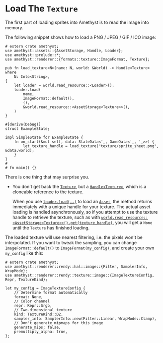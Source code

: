 # Load The `Texture`

The first part of loading sprites into Amethyst is to read the image into memory.

The following snippet shows how to load a PNG / JPEG / GIF / ICO image:

```rust,edition2018,no_run,noplaypen
# extern crate amethyst;
use amethyst::assets::{AssetStorage, Handle, Loader};
use amethyst::prelude::*;
use amethyst::renderer::{formats::texture::ImageFormat, Texture};

pub fn load_texture<N>(name: N, world: &World) -> Handle<Texture>
where
    N: Into<String>,
{
    let loader = world.read_resource::<Loader>();
    loader.load(
        name,
        ImageFormat::default(),
        (),
        &world.read_resource::<AssetStorage<Texture>>(),
    )
}

#[derive(Debug)]
struct ExampleState;

impl SimpleState for ExampleState {
    fn on_start(&mut self, data: StateData<'_, GameData<'_, '_>>) {
        let texture_handle = load_texture("texture/sprite_sheet.png", &data.world);
    }
}
#
# fn main() {}
```

There is one thing that may surprise you.

* You don't get back the [`Texture`][doc_tex], but a [`Handle<Texture>`][doc_tex_hd], which is a 
cloneable reference to the texture.

    When you use [`loader.load(..)`][doc_load] to load an [`Asset`][doc_asset], the method returns immediately with a unique handle for your texture. The actual asset loading is handled asynchronously, so if you attempt to use the texture handle to retrieve the texture, such as with [`world.read_resource::<AssetStorage<Texture>>()`][doc_read_resource][`.get(texture_handle)`][doc_asset_get], you will get a `None` until the `Texture` has finished loading.

The loaded texture will use nearest filtering, i.e. the pixels won't be interpolated.
If you want to tweak the sampling, you can change `ImageFormat::default()` to
`ImageFormat(my_config)`, and create your own `my_config` like this:

```rust,edition2018,no_run,noplaypen
# extern crate amethyst;
use amethyst::renderer::rendy::hal::image::{Filter, SamplerInfo, WrapMode};
use amethyst::renderer::rendy::texture::image::{ImageTextureConfig, Repr, TextureKind};

let my_config = ImageTextureConfig {
    // Determine format automatically
    format: None,
    // Color channel
    repr: Repr::Srgb,
    // Two-dimensional texture
    kind: TextureKind::D2,
    sampler_info: SamplerInfo::new(Filter::Linear, WrapMode::Clamp),
    // Don't generate mipmaps for this image
    generate_mips: false,
    premultiply_alpha: true,
};
```

[doc_asset]: https://docs.amethyst.rs/master/amethyst_assets/trait.Asset.html
[doc_asset_get]: https://docs.amethyst.rs/master/amethyst_assets/struct.AssetStorage.html#method.get
[doc_load]: https://docs.amethyst.rs/master/amethyst_assets/struct.Loader.html#method.load
[doc_read_resource]: https://docs.rs/specs/~0.16/specs/world/struct.World.html#method.read_resource
[doc_ss]: https://docs.amethyst.rs/master/amethyst_rendy/struct.SpriteSheet.html
[doc_tex]: https://docs.amethyst.rs/master/amethyst_rendy/rendy/texture/struct.Texture.html
[doc_tex_hd]: https://docs.amethyst.rs/master/amethyst_assets/struct.Handle.html
